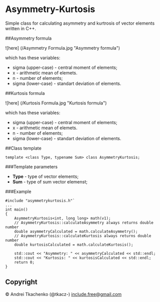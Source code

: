 # Asymmetry-Kurtosis
Simple class for calculating asymmetry and kurtrosis of vector elements written in C++.

##Asymmetry formula

![here] (/Asymmetry Formula.jpg "Asymmetry formula")

which has these variables:
* sigma (upper-case) - central moment of elements;
* x - arithmetic mean of elemets.
* n - number of elements;
* sigma (lower-case) - standart deviation of elements.

##Kurtosis formula

![here] (/Kurtosis Formula.jpg "Kurtosis formula")

which has these variables:
* sigma (upper-case) - central moment of elements;
* x - arithmetic mean of elemets.
* n - number of elements;
* sigma (lower-case) - standart deviation of elements.

##Class template

`template <class Type, typename Sum> class AsymmetryKurtosis;`

###Template parameters
* **Type** - type of vector elements;
* **Sum** - type of sum vector elemenst;

###Example
```
#include "asymmetrykurtosis.h"`
...
int main()
{
    AsymmetryKurtosis<int, long long> math(v1);
    // AsymmetryKurtosis::calculateAsymmetry always returns double number
    double asymmetryCalculated = math.calculateAsymmetry();
    // AsymmetryKurtosis::calculateKurtosis always returns double number
    double kurtosisCalculated = math.calculateKurtosis();

    std::cout << "Asymmetry: " << asymmetryCalculated << std::endl;
    std::cout << "Kurtosis: " << kurtosisCalculated << std::endl;
    return 0;
}
```
## Copyright 
© Andrei Tkachenko (@tkacz-) include.free@gmail.com
